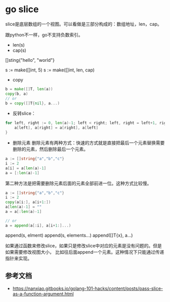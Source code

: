 # go slice

slice是底层数组的一个视图。可以看做是三部分构成的：数组地址，len，cap。

跟python不一样，go不支持负数索引。
* len(s)
* cap(s)

[]sting{"hello", "world"}

s := make([]int, 5)
s := make([]int, len, cap)

* copy
```go
b = make([]T, len(a))
copy(b, a)
// or
b = copy([]T{nil}, a...)

```

* 反转slice：
```go
for left, right := 0, len(a)-1; left < right; left, right = left+1, right-1 {
	a[left], a[right] = a[right], a[left]
}
```

* 删除元素
删除元素有两种方式：快速的方式就是直接把最后一个元素替换需要删除的元素，然后删除最后一个元素。
```go
a := []string{"a","b","c"}
i := 2
a[i] = a[len(a)-1]
a = [:len(a)-1]
```

第二种方法是把需要删除元素后面的元素全部前进一位。这种方式比较慢。
```go
a := []string{"a","b","c"}
i := 2
copy(a[i:], a[i+1:])
a[len(a)-1] = ""
a = a[:len(a)-1]

// or
a = append(a[:i], a[i+1:]...)
```

append(s, elment)
append(s, elements...)
append([]T{x}, a...)


如果通过函数来修改slice，如果只是修改slice中对应的元素是没有问题的。但是如果需要修改视图大小，
比如往后面append一个元素。这种情况下只能通过传递指针来实现。


## 参考文档
* https://nanxiao.gitbooks.io/golang-101-hacks/content/posts/pass-slice-as-a-function-argument.html

